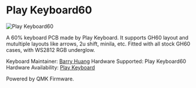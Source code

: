 # Play Keyboard60

![Play Keyboard60](https://i.imgur.com/3pvC6I4.png)

A 60% keyboard PCB made by Play Keyboard.
It supports GH60 layout and mutultiple layouts like arrows, 2u shift, minila, etc.
Fitted with all stock GH60 cases, with WS2812 RGB underglow.

Keyboard Maintainer: [Barry Huang](https://github.com/yj7272098)
Hardware Supported: Play Keyboard60
Hardware Availability: [Play Keyboard](http://playkeyboard.qdm.com.tw/)

Powered by QMK Firmware.